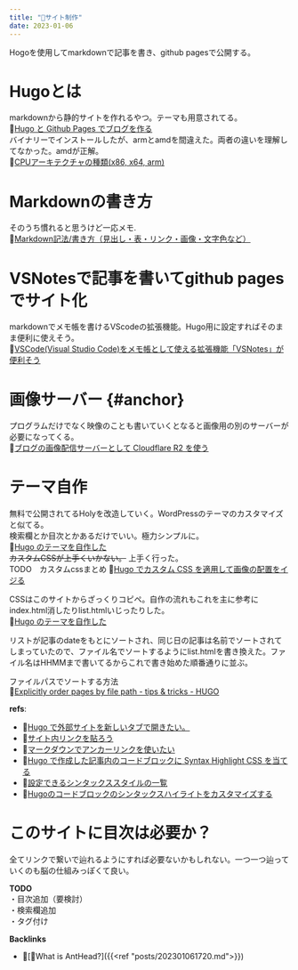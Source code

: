 ```yaml
---
title: "📝サイト制作"
date: 2023-01-06
---
```


Hogoを使用してmarkdownで記事を書き、github pagesで公開する。

# Hugoとは
markdownから静的サイトを作れるやつ。テーマも用意されてる。  
📝[Hugo と Github Pages でブログを作る](https://sat8bit.github.io/posts/hugo-with-github-pages/)  
バイナリーでインストールしたが、armとamdを間違えた。両者の違いを理解してなかった。amdが正解。  
📝[CPUアーキテクチャの種類(x86, x64, arm)](https://www.wakuwakubank.com/posts/809-it-cpu-x86-x64-arm/)  

# Markdownの書き方
そのうち慣れると思うけど一応メモ.  
📝[Markdown記法/書き方（見出し・表・リンク・画像・文字色など）](https://notepm.jp/help/how-to-markdown)  

# VSNotesで記事を書いてgithub pagesでサイト化
markdownでメモ帳を書けるVScodeの拡張機能。Hugo用に設定すればそのまま便利に使えそう。  
📝[VSCode(Visual Studio Code)をメモ帳として使える拡張機能「VSNotes」が便利そう](https://www.karelie.net/vscode-notes/)  

# 画像サーバー {#anchor}
プログラムだけでなく映像のことも書いていくとなると画像用の別のサーバーが必要になってくる。  
📝[ブログの画像配信サーバーとして Cloudflare R2 を使う](https://takagi.blog/using-cloudflare-r2-as-a-blog-image-hosting/)  

# テーマ自作
無料で公開されてるHolyを改造していく。WordPressのテーマのカスタマイズと似てる。  
検索欄とか目次とかあるだけでいい。極力シンプルに。  
📝[Hugo のテーマを自作した](https://m1yam0t0.com/posts/2022/09/renew-hugo-theme/)  
~~カスタムCSSが上手くいかない。~~ 上手く行った。  
TODO　カスタムcssまとめ
📝[Hugo でカスタム CSS を適用して画像の配置をイジる](https://mikan.github.io/2017/11/03/centering-figures-in-hugo/)  

CSSはこのサイトからざっくりコピペ。自作の流れもこれを主に参考にindex.html消したりlist.htmlいじったりした。  
📝[Hugo のテーマを自作した](https://m1yam0t0.com/posts/2022/09/renew-hugo-theme/)  

リストが記事のdateをもとにソートされ、同じ日の記事は名前でソートされてしまっていたので、ファイル名でソートするようにlist.htmlを書き換えた。ファイル名はHHMMまで書いてるからこれで書き始めた順番通りに並ぶ。  
  
ファイルパスでソートする方法  
📝[Explicitly order pages by file path - tips & tricks - HUGO](https://discourse.gohugo.io/t/explicitly-order-pages-by-file-path/18977/1)  

**refs**:  
- 📝[Hugo で外部サイトを新しいタブで開きたい。](https://k-kaz-git.github.io/post/hugo-alink/)  
- 📝[サイト内リンクを貼ろう](https://hugo.nakaken88.com/use/internal-link/)  
- 📝[マークダウンでアンカーリンクを使いたい](https://www.mitsumatado.com/zen/markdown2/)  
- 📝[Hugo で作成した記事内のコードブロックに Syntax Highlight CSS を当てる](https://michimani.net/post/development-hugo-syntax-highlight/)
- 📝[設定できるシンタックススタイルの一覧](https://xyproto.github.io/splash/docs/all.html)  
- 📝[Hugoのコードブロックのシンタックスハイライトをカスタマイズする](https://frog-song.hatenablog.com/entry/2022/06/04/022547)  

# このサイトに目次は必要か？
全てリンクで繋いで辿れるようにすれば必要ないかもしれない。一つ一つ辿っていくのも脳の仕組みっぽくて良い。

**TODO**  
・目次追加（要検討）  
・検索欄追加  
・タグ付け  

**Backlinks**
- 📝[🐜What is AntHead?]({{<ref "posts/202301061720.md">}})